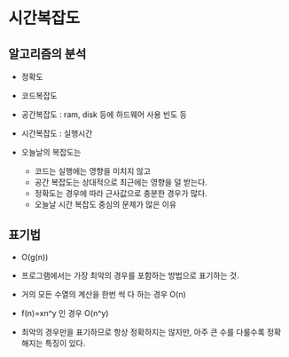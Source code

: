 # 시간복잡도

## 알고리즘의 분석
- 정확도
- 코드복잡도
- 공간복잡도 : ram, disk 등에 하드웨어 사용 빈도 등
- 시간복잡도 : 실행시간

- 오늘날의 복잡도는 
    - 코드는 실행에는 영향을 미치지 않고
    - 공간 복잡도는 상대적으로 최근에는 영향을 덜 받는다.
    - 정확도는 경우에 따라 근사값으로 충분한 경우가 많다.
    - 오늘날 시간 복잡도 중심의 문제가 많은 이유

## 표기법
- O(g(n))
- 프로그램에서는 가장 최악의 경우를 포함하는 방법으로 표기하는 것.

- 거의 모든 수열의 계산을 한번 씩 다 하는 경우 O(n)
- f(n)=xn^y 인 경우 O(n^y)

- 최악의 경우만을 표기하므로 항상 정확하지는 않지만, 아주 큰 수를 다룰수록 정확해지는 특징이 있다.


